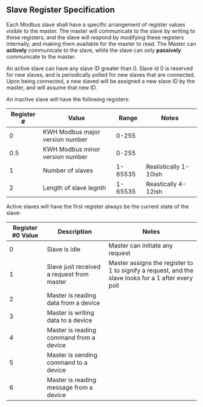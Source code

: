 ## Slave Register Specification ##
Each Modbus slave shall have a specific arrangement of register values visible to the master. The master will communicate to the slave by writing to these registers, and the slave will respond by modifying these registers internally, and making them available for the master to read. The Master can **actively** communicate to the slave, while the slave can only **passively** communicate to the master.

An active slave can have any slave ID greater than 0. Slave id 0 is reserved for new slaves, and is periodically polled for new slaves that are connected. Upon being connected, a new slaved will be assigned a new slave ID by the master, and will assume that new ID.

An inactive slave will have the following registers:

| Register #	| Value			| Range			| Notes			|
|---------------|---------------|---------------|---------------|
| 0 |KWH Modbus major version number | 0-255 ||
| 0.5 |KWH Modbus minor version number | 0-255 ||
| 1 | Number of slaves | 1-65535 | Realistically 1-10ish |
| 2 | Length of slave legnth | 1-65535 | Reastically 4-12ish|

Active slaves will have the first register always be the current state of the slave:

| Register #0 Value	| Description	| Notes	|
|-------------------|---------------|-------|
| 0 | Slave is idle | Master can initiate any request |
| 1 | Slave just received a request from master | Master assigns the register to 1 to signify a request, and the slave looks for a 1 after every poll |
| 2 | Master is reading data from a device ||
| 3 | Master is writing data to a device ||
| 4 | Master is reading command from a device ||
| 5 | Master is sending command to a device ||
| 6 | Master is reading message from a device ||